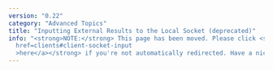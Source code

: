 ```yaml
---
version: "0.22"
category: "Advanced Topics"
title: "Inputting External Results to the Local Socket (deprecated)"
info: "<strong>NOTE:</strong> This page has been moved. Please click <strong><a
  href=clients#client-socket-input
  >here</a></strong> if you're not automatically redirected. Have a nice day!"
---
```


<meta http-equiv="refresh" content="1;url=clients#client-socket-input">
